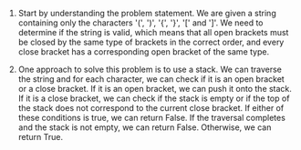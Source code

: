 1. Start by understanding the problem statement. We are given a string containing only the characters '(', ')', '{', '}', '[' and ']'. We need to determine if the string is valid, which means that all open brackets must be closed by the same type of brackets in the correct order, and every close bracket has a corresponding open bracket of the same type.

2. One approach to solve this problem is to use a stack. We can traverse the string and for each character, we can check if it is an open bracket or a close bracket. If it is an open bracket, we can push it onto the stack. If it is a close bracket, we can check if the stack is empty or if the top of the stack does not correspond to the current close bracket. If either of these conditions is true, we can return False. If the traversal completes and the stack is not empty, we can return False. Otherwise, we can return True.
